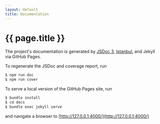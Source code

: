 ```yaml
---
layout: default
title: Documentation
---
```


# {{ page.title }}

The project's documentation is generated by [JSDoc 3](http://usejsdoc.org/), [Istanbul](https://www.npmjs.com/package/istanbul), and Jekyll via GitHub Pages.

To regenerate the JSDoc and coverage report, run

```bash
$ npm run doc
$ npm run cover
```

To serve a local version of the GitHub Pages site, run

```bash
$ bundle install
$ cd docs
$ bundle exec jekyll serve
```

and navigate a browser to [http://127.0.0.1:4000/](http://127.0.0.1:4000/)
